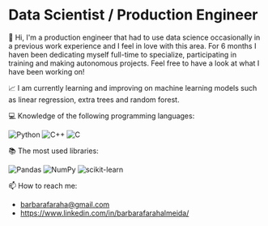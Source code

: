 # Data Scientist / Production Engineer

👋 Hi, I'm a production engineer that had to use data science occasionally in a previous work experience and I feel in love with this area. For 6 months I haven been dedicating myself full-time to specialize, participating in training and making autonomous projects. Feel free to have a look at what I have been working on!



:chart_with_upwards_trend: I am currently learning and improving on machine learning models such as linear regression, extra trees and random forest.
 
 
 
:computer: Knowledge of the following programming languages:
 
 ![Python](https://img.shields.io/badge/python-3670A0?style=for-the-badge&logo=python&logoColor=ffdd54) ![C++](https://img.shields.io/badge/c++-%2300599C.svg?style=for-the-badge&logo=c%2B%2B&logoColor=white)
 ![C](https://img.shields.io/badge/c-%2300599C.svg?style=for-the-badge&logo=c&logoColor=white)

:books: The most used libraries: 

![Pandas](https://img.shields.io/badge/pandas-%23150458.svg?style=for-the-badge&logo=pandas&logoColor=white)
![NumPy](https://img.shields.io/badge/numpy-%23013243.svg?style=for-the-badge&logo=numpy&logoColor=white)
![scikit-learn](https://img.shields.io/badge/scikit--learn-%23F7931E.svg?style=for-the-badge&logo=scikit-learn&logoColor=white)


 
 
 📫 How to reach me:
 - barbarafaraha@gmail.com
 - https://www.linkedin.com/in/barbarafarahalmeida/

